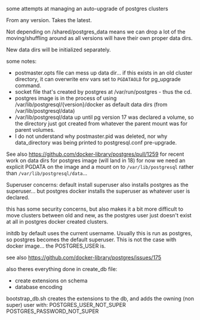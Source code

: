 some attempts at managing an auto-upgrade of postgres clusters

From any version. Takes the latest.

Not depending on /shared/postgres_data means we can drop a lot of the moving/shuffling around as all versions will have their own proper data dirs.

New data dirs will be initialized separately.

some notes:
* postmaster.opts file can mess up data dir... if this exists in an old cluster directory, it can overwrite env vars set to `PGDATAOLD` for pg_upgrade command.
* socket file that's created by postgres at /var/run/postgres - thus the cd.
* postgres image is in the process of using /var/lib/postgresql/{version}/docker as default data dirs (from /var/lib/postgresql/data)
* /var/lib/postgresql/data up until pg version 17 was declared a volume, so the directory just got created from whatever the parent mount was for parent volumes.
* I do not understand why postmaster.pid was deleted, nor why data_directory was being printed to postgresql.conf pre-upgrade.

See also https://github.com/docker-library/postgres/pull/1259
for recent work on data dirs for postgres image (will land in 18)
for now we need an explicit PGDATA on the image
and a mount on to `/var/lib/postgresql` rather than `/var/lib/postgresql/data`...

Superuser concerns:
default install superuser also installs postgres as the superuser...
but postgres docker installs the superuser as whatever user is declared.

this has some security concerns, but also makes it a bit more difficult to move clusters between old and new, as the postgres user just doesn't exist at all in postgres docker created clusters.

initdb by default uses the current username. Usually this is run as postgres, so postgres becomes the default superuser. This is not the case with docker image... the POSTGRES_USER is.

see also https://github.com/docker-library/postgres/issues/175

also theres everything done in create_db file:
* create extensions on schema
* database encoding

bootstrap_db.sh creates the extensions to the db, and adds the owning (non super) user with:
POSTGRES_USER_NOT_SUPER
POSTGRES_PASSWORD_NOT_SUPER
